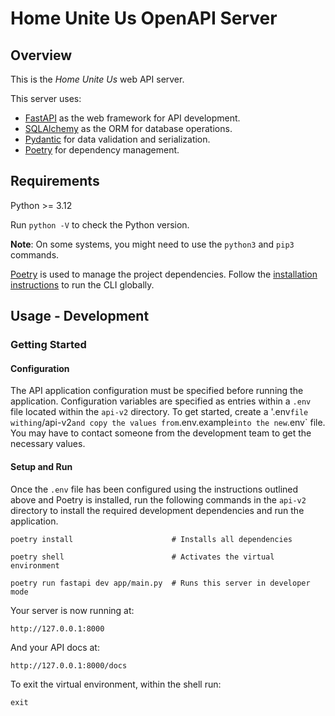 # Home Unite Us OpenAPI Server

## Overview

This is the _Home Unite Us_ web API server.

This server uses:

- [FastAPI](https://fastapi.tiangolo.com/) as the web framework for API development.
- [SQLAlchemy](https://www.sqlalchemy.org/) as the ORM for database operations.
- [Pydantic](https://docs.pydantic.dev/latest/) for data validation and serialization.
- [Poetry](https://python-poetry.org/docs/) for dependency management.

## Requirements

Python >= 3.12

Run `python -V` to check the Python version.

**Note**: On some systems, you might need to use the `python3` and `pip3` commands.

[Poetry](https://python-poetry.org/docs/#installation) is used to manage the project dependencies. Follow the [installation instructions](https://python-poetry.org/docs/#installation) to run the CLI globally.

## Usage - Development

### Getting Started

#### Configuration

The API application configuration must be specified before running the application. Configuration variables are specified as entries within a `.env` file located within the `api-v2` directory. To get started, create a '.env` file withing `/api-v2` and copy the values from `.env.example` into the new `.env` file. You may have to contact someone from the development team to get the necessary values.

#### Setup and Run

Once the `.env` file has been configured using the instructions outlined above and Poetry is installed, run the following commands in the `api-v2` directory to install the required development dependencies and run the application.

```shell
poetry install                      # Installs all dependencies

poetry shell                        # Activates the virtual environment

poetry run fastapi dev app/main.py  # Runs this server in developer mode
```

Your server is now running at:
```
http://127.0.0.1:8000
```

And your API docs at:
```
http://127.0.0.1:8000/docs
```

To exit the virtual environment, within the shell run:
```shell
exit
```
